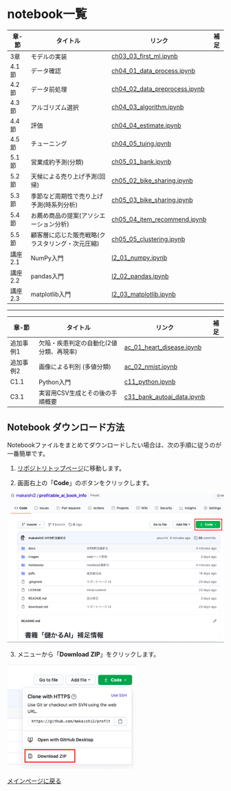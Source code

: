# notebook一覧

|章-節|タイトル|リンク  |補足  |
|---|---|---|---|
|3章 |モデルの実装|[ch03\_03\_first\_ml.ipynb](../notebooks/ch03_03_first_ml.ipynb) | |
|4.1節|データ確認|[ch04\_01\_data\_process.ipynb](../notebooks/ch04_01_data_process.ipynb) | |
|4.2節|データ前処理|[ch04\_02\_data\_preprocess.ipynb](../notebooks/ch04_02_data_preprocess.ipynb) | |
|4.3節|アルゴリズム選択|[ch04\_03\_algorithm.ipynb](../notebooks/ch04_03_algorithm.ipynb) | |
|4.4節|評価|[ch04\_04\_estimate.ipynb](../notebooks/ch04_04_estimate.ipynb) | |
|4.5節|チューニング|[ch04\_05\_tuing.ipynb](../notebooks/ch04_05_tuing.ipynb) | |
|5.1節|営業成約予測(分類)|[ch05\_01\_bank.ipynb](../notebooks/ch05_01_bank.ipynb) | |
|5.2節|天候による売り上げ予測(回帰)|[ch05\_02\_bike_sharing.ipynb](../notebooks/ch05_02_bike_sharing.ipynb) | |
|5.3節|季節など周期性で売り上げ予測(時系列分析)| [ch05\_03\_bike_sharing.ipynb](../notebooks/ch05_03_bike_sharing.ipynb) | |
|5.4節|お薦め商品の提案(アソシエーション分析)|[ch05\_04\_item_recommend.ipynb](../notebooks/ch05_04_item_recommend.ipynb) | |
|5.5節|顧客層に応じた販売戦略(クラスタリング・次元圧縮)|[ch05\_05\_clustering.ipynb](../notebooks/ch05_05_clustering.ipynb) | |
|講座2.1|NumPy入門|[l2\_01\_numpy.ipynb](../notebooks/l2_01_numpy.ipynb) | |
|講座2.2|pandas入門|[l2\_02\_pandas.ipynb](../notebooks/l2_02_pandas.ipynb) | |
|講座2.3|matplotlib入門|[l2\_03\_matplotlib.ipynb](../notebooks/l2_03_matplotlib.ipynb) | |

---

|章-節|タイトル|リンク  |補足  |
|---|---|---|---|
|追加事例1|欠陥・疾患判定の自動化(2値分類、再現率)|[ac\_01\_heart\_disease.ipynb](../notebooks/ac_01_heart_disease.ipynb) | |
|追加事例2|画像による判別 (多値分類)|[ac\_02\_nmist.ipynb](../notebooks/ac_02_nmist.ipynb) | |
|C1.1|Python入門|[c11\_python.ipynb](../notebooks/c11_python.ipynb) | |
|C3.1|実習用CSV生成とその後の手順概要|[c31\_bank\_autoai\_data.ipynb](../notebooks/c31_bank_autoai_data.ipynb) | |



## Notebook ダウンロード方法
Notebookファイルをまとめてダウンロードしたい場合は、次の手順に従うのが一番簡単です。

1. [リポジトリトップページ](https://github.com/makaishi2/profitable_ai_book_info/)に移動します。

2. 画面右上の「**Code**」のボタンをクリックします。 
<div align="left">
<img src="images/download1.png" width="600">
</div>

3. メニューから「**Download ZIP**」をクリックします。 
<div align="left">
<img src="images/download2.png" width="300">
</div>

[メインページに戻る](./README.md)
